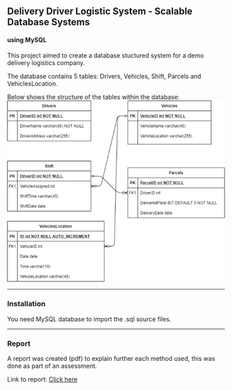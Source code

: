 ## Delivery Driver Logistic System - Scalable Database Systems

#### using MySQL



This project aimed to create a database stuctured system for a demo delivery logistics company.  

The database contains 5 tables: Drivers, Vehicles, Shift, Parcels and VehiclesLocation.

Below shows the structure of the tables within the database:
<img src="https://github.com/douglascarrie/Scalable-Database-Systems-Delivery-Driver-System/blob/master/Images/er.png" alt="Example of structure" width="600"/>




---
### Installation

You need MySQL database to import the .sql source files.

---

### Report

A report was created (pdf) to explain further each method used, this was done as part of an assessment.

Link to report: [Click here](https://github.com/douglascarrie/Scalable-Database-Systems-Delivery-Driver-System/blob/master/Scalable%20Database%20Systems%20-%20Report%20.pdf)


